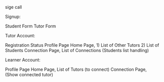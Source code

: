 sige call

Signup:

  Student Form
  Tutor Form

Tutor Account:

  Registration Status
  Profile Page
  Home Page, 1) List of Other Tutors 2) List of Students
  Connection Page, List of Connections (Students list handling)
  
Learner Account:

  Profile Page
  Home Page, List of Tutors (to connect)
  Connection Page, (Show connected tutor)